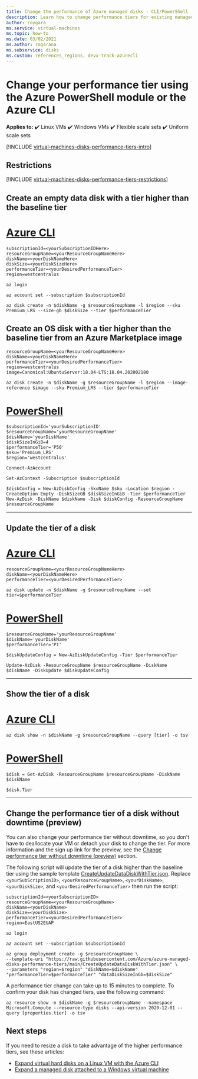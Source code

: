 ```yaml
---
title: Change the performance of Azure managed disks - CLI/PowerShell
description: Learn how to change performance tiers for existing managed disks using either the Azure PowerShell module or the Azure CLI.
author: roygara
ms.service: virtual-machines
ms.topic: how-to
ms.date: 03/02/2021
ms.author: rogarana
ms.subservice: disks
ms.custom: references_regions, devx-track-azurecli
---
```


# Change your performance tier using the Azure PowerShell module or the Azure CLI

**Applies to:** :heavy_check_mark: Linux VMs :heavy_check_mark: Windows VMs :heavy_check_mark: Flexible scale sets :heavy_check_mark: Uniform scale sets

[!INCLUDE [virtual-machines-disks-performance-tiers-intro](../../includes/virtual-machines-disks-performance-tiers-intro.md)]

## Restrictions

[!INCLUDE [virtual-machines-disks-performance-tiers-restrictions](../../includes/virtual-machines-disks-performance-tiers-restrictions.md)]

## Create an empty data disk with a tier higher than the baseline tier

# [Azure CLI](#tab/azure-cli)

```azurecli
subscriptionId=<yourSubscriptionIDHere>
resourceGroupName=<yourResourceGroupNameHere>
diskName=<yourDiskNameHere>
diskSize=<yourDiskSizeHere>
performanceTier=<yourDesiredPerformanceTier>
region=westcentralus

az login

az account set --subscription $subscriptionId

az disk create -n $diskName -g $resourceGroupName -l $region --sku Premium_LRS --size-gb $diskSize --tier $performanceTier
```
## Create an OS disk with a tier higher than the baseline tier from an Azure Marketplace image

```azurecli
resourceGroupName=<yourResourceGroupNameHere>
diskName=<yourDiskNameHere>
performanceTier=<yourDesiredPerformanceTier>
region=westcentralus
image=Canonical:UbuntuServer:18.04-LTS:18.04.202002180

az disk create -n $diskName -g $resourceGroupName -l $region --image-reference $image --sku Premium_LRS --tier $performanceTier
```

# [PowerShell](#tab/azure-powershell)

```azurepowershell
$subscriptionId='yourSubscriptionID'
$resourceGroupName='yourResourceGroupName'
$diskName='yourDiskName'
$diskSizeInGiB=4
$performanceTier='P50'
$sku='Premium_LRS'
$region='westcentralus'

Connect-AzAccount

Set-AzContext -Subscription $subscriptionId

$diskConfig = New-AzDiskConfig -SkuName $sku -Location $region -CreateOption Empty -DiskSizeGB $diskSizeInGiB -Tier $performanceTier
New-AzDisk -DiskName $diskName -Disk $diskConfig -ResourceGroupName $resourceGroupName
```
---

## Update the tier of a disk

# [Azure CLI](#tab/azure-cli)

```azurecli
resourceGroupName=<yourResourceGroupNameHere>
diskName=<yourDiskNameHere>
performanceTier=<yourDesiredPerformanceTier>

az disk update -n $diskName -g $resourceGroupName --set tier=$performanceTier
```

# [PowerShell](#tab/azure-powershell)

```azurepowershell
$resourceGroupName='yourResourceGroupName'
$diskName='yourDiskName'
$performanceTier='P1'

$diskUpdateConfig = New-AzDiskUpdateConfig -Tier $performanceTier

Update-AzDisk -ResourceGroupName $resourceGroupName -DiskName $diskName -DiskUpdate $diskUpdateConfig
```
---

## Show the tier of a disk

# [Azure CLI](#tab/azure-cli)

```azurecli
az disk show -n $diskName -g $resourceGroupName --query [tier] -o tsv
```

# [PowerShell](#tab/azure-powershell)

```azurepowershell
$disk = Get-AzDisk -ResourceGroupName $resourceGroupName -DiskName $diskName

$disk.Tier
```
---

## Change the performance tier of a disk without downtime (preview)

You can also change your performance tier without downtime, so you don't have to deallocate your VM or detach your disk to change the tier. For more information and the sign up link for the preview, see the [Change performance tier without downtime (preview)](#change-performance-tier-without-downtime-preview) section.


The following script will update the tier of a disk higher than the baseline tier using the sample template [CreateUpdateDataDiskWithTier.json](https://github.com/Azure/azure-managed-disks-performance-tiers/blob/main/CreateUpdateDataDiskWithTier.json). Replace `<yourSubScriptionID>`, `<yourResourceGroupName>`, `<yourDiskName>`, `<yourDiskSize>`, and `<yourDesiredPerformanceTier>` then run the script:

 ```cli
subscriptionId=<yourSubscriptionID>
resourceGroupName=<yourResourceGroupName>
diskName=<yourDiskName>
diskSize=<yourDiskSize>
performanceTier=<yourDesiredPerformanceTier>
region=EastUS2EUAP

 az login

 az account set --subscription $subscriptionId

 az group deployment create -g $resourceGroupName \
--template-uri "https://raw.githubusercontent.com/Azure/azure-managed-disks-performance-tiers/main/CreateUpdateDataDiskWithTier.json" \
--parameters "region=$region" "diskName=$diskName" "performanceTier=$performanceTier" "dataDiskSizeInGb=$diskSize"
```

A performance tier change can take up to 15 minutes to complete. To confirm your disk has changed tiers, use the following command:

```cli
az resource show -n $diskName -g $resourceGroupName --namespace Microsoft.Compute --resource-type disks --api-version 2020-12-01 --query [properties.tier] -o tsv
```

## Next steps

If you need to resize a disk to take advantage of the higher performance tiers, see these articles:

- [Expand virtual hard disks on a Linux VM with the Azure CLI](linux/expand-disks.md)
- [Expand a managed disk attached to a Windows virtual machine](windows/expand-os-disk.md)
